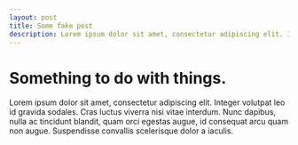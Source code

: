 ```yaml
---
layout: post
title: Some fake post
description: Lorem ipsum dolor sit amet, consectetur adipiscing elit. Integer volutpat leo id gravida sodales. Cras luctus viverra nisi vitae interdum. Nunc dapibus, nulla ac tincidunt blandit, quam orci egestas augue, id consequat arcu quam non augue. Suspendisse convallis scelerisque dolor a iaculis.
---
```


# Something to do with things.

Lorem ipsum dolor sit amet, consectetur adipiscing elit. Integer volutpat leo id gravida sodales. Cras luctus viverra nisi vitae interdum. Nunc dapibus, nulla ac tincidunt blandit, quam orci egestas augue, id consequat arcu quam non augue. Suspendisse convallis scelerisque dolor a iaculis.
